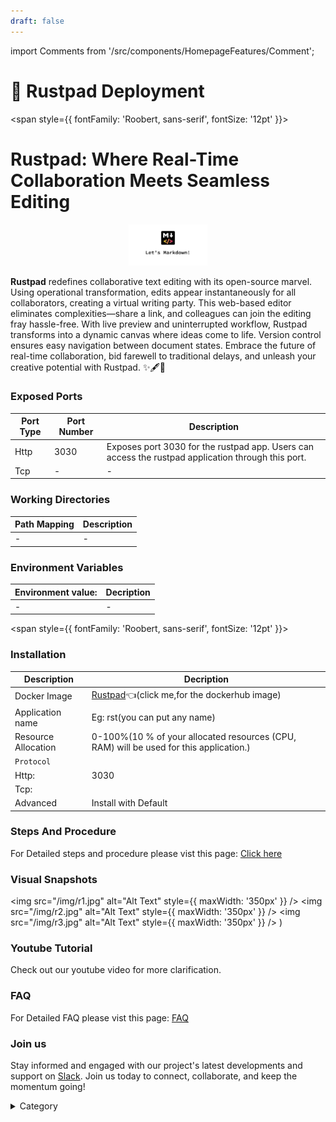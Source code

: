 ```yaml
---
draft: false
---
```

import Comments from '/src/components/HomepageFeatures/Comment';




# 📓 Rustpad Deployment

<span style={{ fontFamily: 'Roobert, sans-serif', fontSize: '12pt' }}>

# Rustpad: Where Real-Time Collaboration Meets Seamless Editing

<p align="center">
  <img src="/img/ww37.jpg" alt="Alt Text" width="25%"/>
</p>

**Rustpad** redefines collaborative text editing with its open-source marvel. Using operational transformation, edits appear instantaneously for all collaborators, creating a virtual writing party. This web-based editor eliminates complexities—share a link, and colleagues can join the editing fray hassle-free. With live preview and uninterrupted workflow, Rustpad transforms into a dynamic canvas where ideas come to life. Version control ensures easy navigation between document states. Embrace the future of real-time collaboration, bid farewell to traditional delays, and unleash your creative potential with Rustpad. ✨🖋️🤝

### Exposed Ports

| Port Type | Port Number | Description |
| --------- | ----------- | ----------- |
| Http      | 3030        | Exposes port 3030 for the rustpad app. Users can access the rustpad application through this port. |
| Tcp       | -           | -             |

### Working Directories

| Path Mapping                         | Description |
| ------------------------------------ | ----------- |
|-       | - |


### Environment Variables

|   **Environment value:**          | Decription                                                                                                               | 
| --------------------- | ------                                                                                                                   | 
|-       |  -                              |

</span>


<span style={{ fontFamily: 'Roobert, sans-serif', fontSize: '12pt' }}>

### Installation


|  Description          | Decription                                                                                                               | 
| --------------------- | ------                                                                                                                   | 
| Docker Image          |  [Rustpad](https://hub.docker.com/r/ekzhang/rustpad)👈(click me,for the dockerhub image)                                   |
| Application name      |  Eg: rst(you can put any name)                                                                                        | 
| Resource Allocation   |  0-100%(10 % of your allocated resources (CPU, RAM) will be used for this application.)                                  | 
| `Protocol`            |                                                                                                                          | 
|  Http:                | 3030                                                                                                                     |
|  Tcp:                 |                                                                                                                          | 
|    Advanced           |    Install with Default                                                                                                  |



### Steps And Procedure

For Detailed steps and procedure please vist this page: [Click here](https://techscaleinfinite.github.io/introduction/cloud-float/Steps%20and%20procedure)



### Visual Snapshots

<img src="/img/r1.jpg" alt="Alt Text" style={{ maxWidth: '350px' }} /> <img src="/img/r2.jpg" alt="Alt Text" style={{ maxWidth: '350px' }} /> <img src="/img/r3.jpg" alt="Alt Text" style={{ maxWidth: '350px' }} />
)

### Youtube Tutorial&#x20;

Check out our youtube video for more clarification.

### FAQ
For Detailed FAQ please vist this page: [FAQ](https://techscaleinfinite.github.io/FAQ)

### Join us

Stay informed and engaged with our project's latest developments and support on [Slack](https://app.slack.com/client/T04QS32JX6E/C04QKEWE146). Join us today to connect, collaborate, and keep the momentum going!&#x20;

<details>

<summary>Category</summary>

Kubernetes, cloud computing, DevOps, cloud services, hosting platform, container orchestration, cloud infrastructure, cloud deployment, cloud management, cloud technology, cloud solutions, Rustpad

</details>

</span>


<Comments />